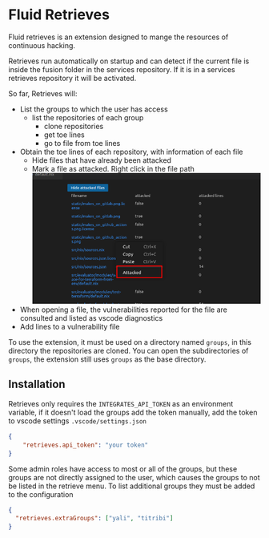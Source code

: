 # Fluid Retrieves

Fluid retrieves is an extension designed to mange the resources of
continuous hacking.

Retrieves run automatically on startup and can detect if the current file is
inside the fusion folder in the services repository. If it is in a services
retrieves repository it will be activated.

So far, Retrieves will:
  - List the groups to which the user has access
    - list the repositories of each group
      - clone repositories
      - get toe lines
      - go to file from toe lines
  - Obtain the toe lines of each repository, with information of each file
    - Hide files that have already been attacked
    - Mark a file as attacked. Right click in the file path
     ![image info](docs/images/mark_file_as_attacked.png)
  - When opening a file, the vulnerabilities reported for the file are
    consulted and listed as vscode diagnostics
  - Add lines to a vulnerability file

To use the extension, it must be used on a directory named `groups`,
in this directory the repositories are cloned. You can open the subdirectories
of `groups`, the extension still uses `groups` as the base directory.

## Installation

Retrieves only requires the `INTEGRATES_API_TOKEN` as an environment variable,
if it doesn't load the groups add the token manually, add the token to
vscode settings `.vscode/settings.json`
```json
{
    "retrieves.api_token": "your token"
}
```

Some admin roles have access to most or all of the groups,
but these groups are not directly assigned to the user, which causes
the groups to not be listed in the retrieve menu. To list additional
groups they must be added to the configuration
```json
{
  "retrieves.extraGroups": ["yali", "titribi"]
}
```
